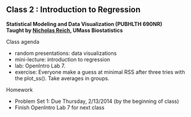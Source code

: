 Class 2 : Introduction to Regression
-------
**Statistical Modeling and Data Visualization  (PUBHLTH 690NR)**   
**Taught by [Nicholas Reich](http://people.umass.edu/nick), UMass Biostatistics**


Class agenda
* random presentations: data visualizations
* mini-lecture: introduction to regression
* lab: OpenIntro Lab 7. 
* exercise: Everyone make a guess at minimal RSS after three tries with the plot_ss(). Take averages in groups.

Homework
* Problem Set 1: Due Thursday, 2/13/2014 (by the beginning of class)
* Finish OpenIntro Lab 7 for next class
